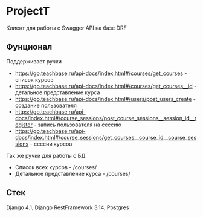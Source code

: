 # ProjectT
Клиент для работы с Swagger API на базе DRF

## Фунционал
Поддерживает ручки
- https://go.teachbase.ru/api-docs/index.html#/courses/get_courses - список курсов
- https://go.teachbase.ru/api-docs/index.html#/courses/get_courses__id - детальное представление курса
- https://go.teachbase.ru/api-docs/index.html#/users/post_users_create - создание пользователя
- https://go.teachbase.ru/api-docs/index.html#/course_sessions/post_course_sessions__session_id__register - запись пользователя на сессию
- https://go.teachbase.ru/api-docs/index.html#/course_sessions/get_courses__course_id__course_sessions - сессии курсов

Так же ручки для работы с БД
- Список всех курсов - /courses/
- Детальное представление курса - /courses/<id>

## Стек
  Django 4.1, Django RestFramework 3.14, Postgres
